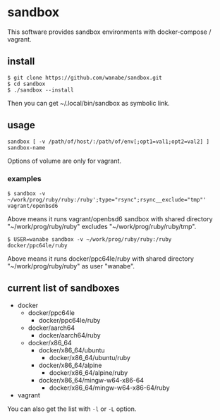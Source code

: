 # sandbox

This software provides sandbox environments with docker-compose / vagrant.

## install

```
$ git clone https://github.com/wanabe/sandbox.git
$ cd sandbox
$ ./sandbox --install
```

Then you can get ~/.local/bin/sandbox as symbolic link.

## usage

```
sandbox [ -v /path/of/host/:/path/of/env[;opt1=val1;opt2=val2] ] sandbox-name
```

Options of volume are only for vagrant.

### examples

```
$ sandbox -v ~/work/prog/ruby/ruby:/ruby';type="rsync";rsync__exclude="tmp"' vagrant/openbsd6
```

Above means it runs vagrant/openbsd6 sandbox with shared directory "~/work/prog/ruby/ruby" excludes "~/work/prog/ruby/ruby/tmp".

```
$ USER=wanabe sandbox -v ~/work/prog/ruby/ruby:/ruby docker/ppc64le/ruby
```

Above means it runs docker/ppc64le/ruby with shared directory "~/work/prog/ruby/ruby" as user "wanabe".

## current list of sandboxes

* docker
  * docker/ppc64le
    * docker/ppc64le/ruby
  * docker/aarch64
    * docker/aarch64/ruby
  * docker/x86_64
    * docker/x86_64/ubuntu
      * docker/x86_64/ubuntu/ruby
    * docker/x86_64/alpine
      * docker/x86_64/alpine/ruby
    * docker/x86_64/mingw-w64-x86-64
      * docker/x86_64/mingw-w64-x86-64/ruby
* vagrant

You can also get the list with `-l` or `-L` option.

